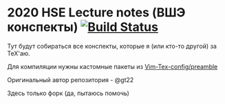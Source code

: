 # 2020 HSE Lecture notes (ВШЭ конспекты) [![Build Status](https://travis-ci.org/gt22/hse-lecture-notes.svg?branch=master)](https://travis-ci.org/gt22/hse-lecture-notes)
Тут будут собираться все конспекты, которые я (или кто-то другой) за ТеХ'аю.

Для компиляции нужны кастомные пакеты из [Vim-Tex-config/preamble](https://github.com/gt22/Vim-Tex-config)

Оригинальный автор репозитория - @gt22

Здесь только форк (да, пытаюсь помочь)
